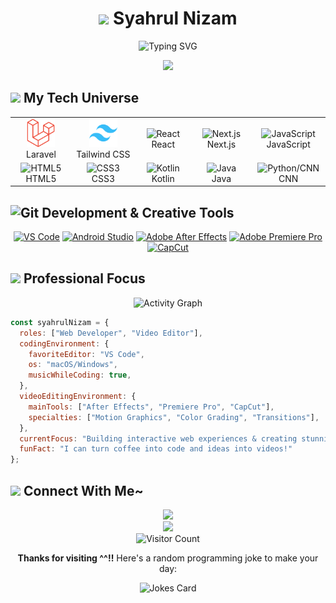 <h1 align="center">
  <img src="https://media.giphy.com/media/hvRJCLFzcasrR4ia7z/giphy.gif" width="25px"> Syahrul Nizam
</h1>

<p align="center">
  <img src="https://readme-typing-svg.demolab.com?font=Fira+Code&size=22&duration=4000&pause=1000&color=F75C7E&center=true&vCenter=true&width=440&lines=Web+Developer+%7C+Video+Editor;Creating+Digital+Experiences" alt="Typing SVG" />
</p>

<div align="center">
  <img src="https://user-images.githubusercontent.com/73097560/115834477-dbab4500-a447-11eb-908a-139a6edaec5c.gif">
</div>

## <img src="https://media2.giphy.com/media/QssGEmpkyEOhBCb7e1/giphy.gif?cid=ecf05e47a0n3gi1bfqntqmob8g9aid1oyj2wr3ds3mg700bl&rid=giphy.gif" width="25"> My Tech Universe

<table align="center">
  <tr>
    <td align="center" width="140">
      <img src="https://github.com/devicons/devicon/blob/v2.16.0/icons/laravel/laravel-original.svg" width="45" height="45" alt="Laravel" />
      <br/>Laravel
    </td>
    <td align="center" width="140">
      <img src="https://github.com/devicons/devicon/blob/v2.16.0/icons/tailwindcss/tailwindcss-original.svg" width="45" height="45" alt="Tailwind" />
      <br/>Tailwind CSS
    </td>
    <td align="center" width="140">
      <img src="https://cdn.jsdelivr.net/gh/devicons/devicon/icons/react/react-original.svg" width="45" height="45" alt="React" />
      <br/>React
    </td>
    <td align="center" width="140">
      <img src="https://cdn.jsdelivr.net/gh/devicons/devicon/icons/nextjs/nextjs-original.svg" width="45" height="45" alt="Next.js" />
      <br/>Next.js
    </td>
    <td align="center" width="140">
      <img src="https://cdn.jsdelivr.net/gh/devicons/devicon/icons/javascript/javascript-original.svg" width="45" height="45" alt="JavaScript" />
      <br/>JavaScript
    </td>
  </tr>
  <tr>
    <td align="center" width="140">
      <img src="https://cdn.jsdelivr.net/gh/devicons/devicon/icons/html5/html5-original.svg" width="45" height="45" alt="HTML5" />
      <br/>HTML5
    </td>
    <td align="center" width="140">
      <img src="https://cdn.jsdelivr.net/gh/devicons/devicon/icons/css3/css3-original.svg" width="45" height="45" alt="CSS3" />
      <br/>CSS3
    </td>
    <td align="center" width="140">
      <img src="https://cdn.jsdelivr.net/gh/devicons/devicon/icons/kotlin/kotlin-original.svg" width="45" height="45" alt="Kotlin" />
      <br/>Kotlin
    </td>
    <td align="center" width="140">
      <img src="https://cdn.jsdelivr.net/gh/devicons/devicon/icons/java/java-original.svg" width="45" height="45" alt="Java" />
      <br/>Java
    </td>
    <td align="center" width="140">
      <img src="https://techstack-generator.vercel.app/python-icon.svg" width="45" height="45" alt="Python/CNN" />
      <br/>CNN
    </td>
  </tr>
</table>

## <img src="https://media.giphy.com/media/W5eoZHPpUx9sapR0eu/giphy.gif" width="30px" alt="Git"/> Development & Creative Tools

<div align="center">

[![VS Code](https://img.shields.io/badge/VS%20Code-007ACC.svg?style=for-the-badge&logo=visual-studio-code&logoColor=white)](https://code.visualstudio.com/)
[![Android Studio](https://img.shields.io/badge/Android%20Studio-3DDC84.svg?style=for-the-badge&logo=android-studio&logoColor=white)](https://developer.android.com/studio)
[![Adobe After Effects](https://img.shields.io/badge/After%20Effects-9999FF.svg?style=for-the-badge&logo=Adobe%20After%20Effects&logoColor=white)](https://www.adobe.com/products/aftereffects.html)
[![Adobe Premiere Pro](https://img.shields.io/badge/Premiere%20Pro-9999FF.svg?style=for-the-badge&logo=Adobe%20Premiere%20Pro&logoColor=white)](https://www.adobe.com/products/premiere.html)
[![CapCut](https://img.shields.io/badge/CapCut-FF0050.svg?style=for-the-badge&logo=tiktok&logoColor=white)](https://www.capcut.com/)

</div>

## <img src="https://media.giphy.com/media/iY8CRBdQXODJSCERIr/giphy.gif" width="30px"> Professional Focus

<div align="center">
  <img src="https://github-readme-activity-graph.vercel.app/graph?username=syahrulnizam7&theme=react-dark&hide_border=true&area=true&hide_title=true" width="90%" alt="Activity Graph">
</div>

```js
const syahrulNizam = {
  roles: ["Web Developer", "Video Editor"],
  codingEnvironment: {
    favoriteEditor: "VS Code",
    os: "macOS/Windows",
    musicWhileCoding: true,
  },
  videoEditingEnvironment: {
    mainTools: ["After Effects", "Premiere Pro", "CapCut"],
    specialties: ["Motion Graphics", "Color Grading", "Transitions"],
  },
  currentFocus: "Building interactive web experiences & creating stunning videos",
  funFact: "I can turn coffee into code and ideas into videos!"
};
```

## <img src="https://media.giphy.com/media/LnQjpWaON8nhr21vNW/giphy.gif" width="30"> Connect With Me~

<div align="center">
  <a href="https://github.com/syahrulnizam7">
    <img src="https://img.shields.io/badge/Follow-%23181717.svg?style=for-the-badge&logo=github&logoColor=white"/>
  </a>
  <!-- Add your other social media profiles -->
</div>

<div align="center">
  <img src="https://user-images.githubusercontent.com/73097560/115834477-dbab4500-a447-11eb-908a-139a6edaec5c.gif">
</div>

<div align="center">
  <img src="https://profile-counter.glitch.me/syahrulnizam7/count.svg" alt="Visitor Count"/>
</div>

<div align="center">
  <p><strong>Thanks for visiting ^^!!</strong> Here's a random programming joke to make your day:</p>
  <img src="https://readme-jokes.vercel.app/api?theme=tokyonight" alt="Jokes Card" />
</div>
